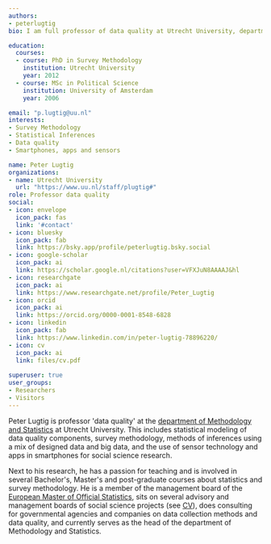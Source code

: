 ```yaml
---
authors:
- peterlugtig
bio: I am full professor of data quality at Utrecht University, department of Methodology and Statistics.

education:
  courses:
  - course: PhD in Survey Methodology
    institution: Utrecht University
    year: 2012
  - course: MSc in Political Science
    institution: University of Amsterdam
    year: 2006 

email: "p.lugtig@uu.nl"
interests:
- Survey Methodology
- Statistical Inferences
- Data quality  
- Smartphones, apps and sensors

name: Peter Lugtig
organizations:
- name: Utrecht University
  url: "https://www.uu.nl/staff/plugtig#"
role: Professor data quality
social:
- icon: envelope
  icon_pack: fas
  link: '#contact'
- icon: bluesky
  icon_pack: fab
  link: https://bsky.app/profile/peterlugtig.bsky.social
- icon: google-scholar
  icon_pack: ai
  link: https://scholar.google.nl/citations?user=VFXJuN8AAAAJ&hl
- icon: researchgate
  icon_pack: ai
  link: https://www.researchgate.net/profile/Peter_Lugtig
- icon: orcid
  icon_pack: ai
  link: https://orcid.org/0000-0001-8548-6828
- icon: linkedin
  icon_pack: fab
  link: https://www.linkedin.com/in/peter-lugtig-78896220/
- icon: cv
  icon_pack: ai
  link: files/cv.pdf
  
superuser: true
user_groups:
- Researchers
- Visitors
---
```


Peter Lugtig is professor 'data quality' at the [department of Methodology and Statistics](https://www.uu.nl/en/organisation/methodology-and-statistics) at Utrecht University. This includes statistical modeling of data quality components, survey methodology, methods of inferences using a mix of designed data and big data, and the use of sensor technology and apps in smartphones for social science research. 

Next to his research, he has a passion for teaching and  is involved in several Bachelor's, Master's and post-graduate courses about statistics and survey methodology. He is a member of the management board of the [European Master of Official Statistics](https://cros.ec.europa.eu/book-page/european-master-official-statistics-emos), sits on several advisory and management boards of social science projects (see [CV](files/CV.pdf)), does consulting for governmental agencies and companies on data collection methods and data quality, and currently serves as the head of the department of Methodology and Statistics.
